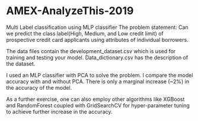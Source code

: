 # AMEX-AnalyzeThis-2019
Multi Label classification using MLP classifier
The problem statement: Can we predict the class label(High, Medium, and Low credit limit) of prospective credit card applicants using attributes of individual borrowers.

The data files contain the development_dataset.csv which is used for training and testing your model. Data_dictionary.csv has the description of the dataset. 

I used an MLP classifier with PCA to solve the problem. I compare the model accuracy with and without PCA. There is only a marginal increase (~2%) in the accuracy of the model. 

As a further exercise, one can also employ other algorithms like XGBoost and RandomForest coupled with GridSearchCV for hyper-parameter tuning to achieve further increase in the accuracy.
